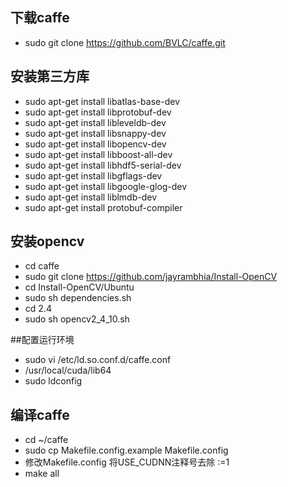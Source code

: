 ## 下载caffe
  * sudo git clone https://github.com/BVLC/caffe.git

## 安装第三方库
  * sudo apt-get install libatlas-base-dev
  * sudo apt-get install libprotobuf-dev
  * sudo apt-get install libleveldb-dev
  * sudo apt-get install libsnappy-dev
  * sudo apt-get install libopencv-dev
  * sudo apt-get install libboost-all-dev
  * sudo apt-get install libhdf5-serial-dev
  * sudo apt-get install libgflags-dev
  * sudo apt-get install libgoogle-glog-dev
  * sudo apt-get install liblmdb-dev
  * sudo apt-get install protobuf-compiler

## 安装opencv
  * cd caffe
  * sudo git clone https://github.com/jayrambhia/Install-OpenCV
  * cd Install-OpenCV/Ubuntu
  * sudo sh dependencies.sh
  * cd 2.4
  * sudo sh opencv2_4_10.sh
  
##配置运行环境
  * sudo vi /etc/ld.so.conf.d/caffe.conf
  * /usr/local/cuda/lib64
  * sudo ldconfig
  
## 编译caffe
  * cd ~/caffe
  * sudo cp Makefile.config.example Makefile.config
  * 修改Makefile.config 将USE_CUDNN注释号去除 :=1
  * make all 
